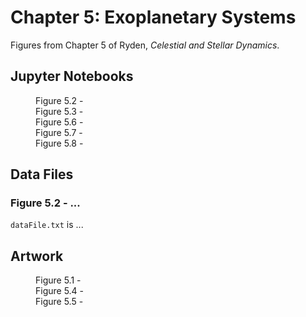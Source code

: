 # Chapter 5: Exoplanetary Systems

Figures from Chapter 5 of Ryden, *Celestial and Stellar Dynamics*.

## Jupyter Notebooks

<dl>
    <dd>Figure 5.2 - 
    <dd>Figure 5.3 - 
    <dd>Figure 5.6 - 
    <dd>Figure 5.7 - 
    <dd>Figure 5.8 - 
</dl>

## Data Files

### Figure 5.2 - ...

`dataFile.txt` is ...

## Artwork

<dl>
    <dd>Figure 5.1 - 
    <dd>Figure 5.4 - 
    <dd>Figure 5.5 - 
</dl>

